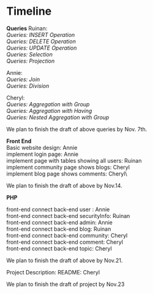 # Timeline #

**Queries**
Ruinan:\
*Queries: INSERT Operation\
Queries: DELETE Operation\
Queries: UPDATE Operation\
Queries: Selection\
Queries: Projection*

Annie:\
*Queries: Join\
Queries: Division*

Cheryl:\
*Queries: Aggregation with Group\
Queries: Aggregation with Having\
Queries: Nested Aggregation with Group*

We plan to finish the draft of above queries by Nov. 7th.


**Front End**\
Basic website design: Annie\
implement login page: Annie\
implement page with tables showing all users: Ruinan\
implement community page shows blogs: Cheryl\
implement blog page shows comments: Cheryl\

We plan to finish the draft of above by Nov.14.

**PHP**

front-end connect back-end user : Annie\
front-end connect back-end securityInfo: Ruinan\
front-end connect back-end admin: Annie\
front-end connect back-end blog: Ruinan\
front-end connect back-end community: Cheryl\
front-end connect back-end comment: Cheryl\
front-end connect back-end topic: Cheryl

We plan to finish the draft of above by Nov.21.

Project Description:
README: Cheryl

We plan to finish the draft of project by Nov.23
